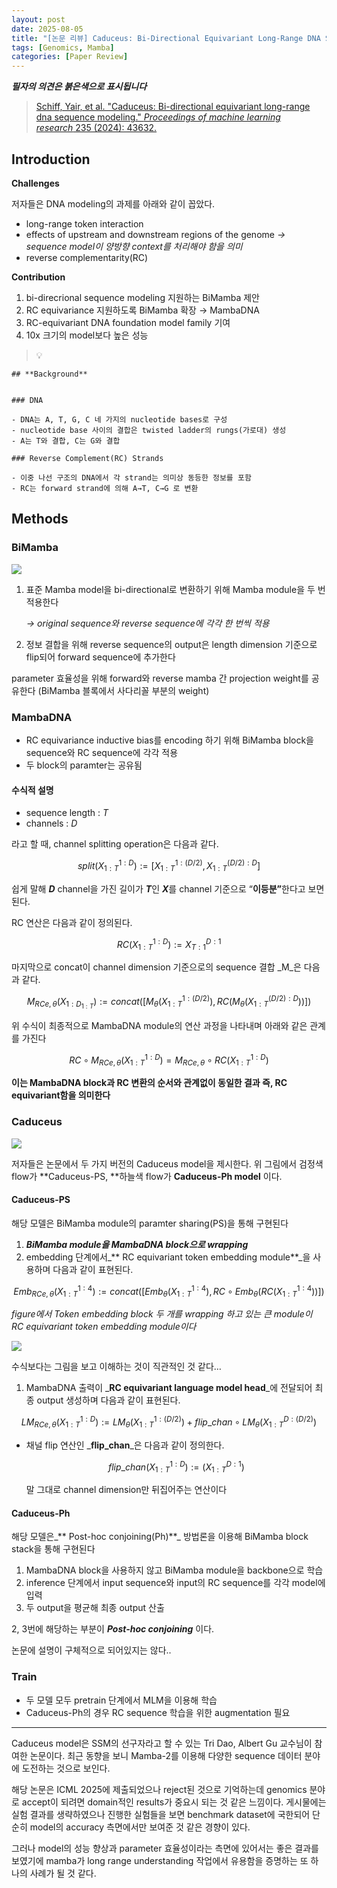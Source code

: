 ```yaml
---
layout: post
date: 2025-08-05
title: "[논문 리뷰] Caduceus: Bi-Directional Equivariant Long-Range DNA Sequence Modeling"
tags: [Genomics, Mamba]
categories: [Paper Review]
---
```


<span class="notion-red">_**필자의 의견은 붉은색으로 표시됩니다**_</span>


> [Schiff, Yair, et al. "Caduceus: Bi-directional equivariant long-range dna sequence modeling." ](https://pmc.ncbi.nlm.nih.gov/articles/PMC12189541/)[_Proceedings of machine learning research_](https://pmc.ncbi.nlm.nih.gov/articles/PMC12189541/)[ 235 (2024): 43632.](https://pmc.ncbi.nlm.nih.gov/articles/PMC12189541/)



## Introduction


**Challenges**


저자들은 DNA modeling의 과제를 아래와 같이 꼽았다.

- long-range token interaction
- effects of upstream and downstream regions of the genome 
_→ sequence model이 양방향 context를 처리해야 함을 의미_
- reverse complementarity(RC)

**Contribution**

1. bi-direcrional sequence modeling 지원하는 BiMamba 제안
1. RC equivariance 지원하도록 BiMamba 확장 → MambaDNA
1. RC-equivariant DNA foundation model family 기여
1. 10x 크기의 model보다 높은 성능

> 💡 


	## **Background**


	### DNA

	- DNA는 A, T, G, C 네 가지의 nucleotide bases로 구성
	- nucleotide base 사이의 결합은 twisted ladder의 rungs(가로대) 생성
	- A는 T와 결합, C는 G와 결합

	### Reverse Complement(RC) Strands

	- 이중 나선 구조의 DNA에서 각 strand는 의미상 동등한 정보를 포함
	- RC는 forward strand에 의해 A→T, C→G 로 변환


## Methods



### BiMamba


![](https://prod-files-secure.s3.us-west-2.amazonaws.com/542b861c-36a8-4051-84e5-8804b6728dba/2c247d59-7815-4980-99f0-8f0d21f445a7/image.png?X-Amz-Algorithm=AWS4-HMAC-SHA256&X-Amz-Content-Sha256=UNSIGNED-PAYLOAD&X-Amz-Credential=ASIAZI2LB466WF7EVQM6%2F20251012%2Fus-west-2%2Fs3%2Faws4_request&X-Amz-Date=20251012T003940Z&X-Amz-Expires=3600&X-Amz-Security-Token=IQoJb3JpZ2luX2VjEHYaCXVzLXdlc3QtMiJHMEUCIQCdMWwea7lg13aMJj2brUqAs%2BhgcB90UtsNFO%2Fo9cJYFgIgS6BX7ON8pkkup6WFLoeYTH3ApXq2ewVOEK9IoZJ%2BgyYq%2FwMIHxAAGgw2Mzc0MjMxODM4MDUiDHo3TquPpHC6QnFzfSrcAyXxjcIDKHjMfydKQQYf7squuL0BSawcvPlqxgH1LBgN8S5mJ1fM4s5zg8E45lPu9%2FOe%2B18knun5f5Pmp%2BCKEvLREOqDk3ghooLceHb8srulUtaCz6mYqLyrAjribtAMvBkSYd4wegXp3PiNTxDJUA2EuPO2S1Jetl0Hz7zepnVK0FlBLJ4HZvh8X8Ff1%2BRBLts2ZE7c39H5o8ihOFHh17VRDNnlnSrHrftm1wItrhBBo6H8%2B%2B3lonibXK7tnrmnc6CoNlt8tZUAIUKCp7qZkmuZpm5LMsWGOGcpPK923FKo310Rz0Hxf6qVeGpsxotbxpWAVn%2BmI9vRtTn32VwnHJz1Avf52id5QKay8oJCmzbMasoq%2BivSazl6TlcRRaw52IuCdS68KQU526jMiF%2FJpojWxYK%2F1Rbg11Mf0gXkk6Gwf0Ekn2b%2B4QUVvXfBVEVRMzT7KyIr1HU0G%2Bq28waUp2hb9%2BU9RQ1eKVyQ%2B9DkkRcH22dhGJcAM8kJQdflyizJGRxSA7ZlG9z5FM%2BWhCYJDJMZ%2BUf0GjBosNch66yKoXdvyYEH5YuYh0zkgUm%2FTx5Hh5smzWY3guhRXZ4q2C%2BAImp6zL%2FrzwejM9lFWGsyLgUrwZF7C%2FY6ibRdbF9fMNinq8cGOqUBYtLT7v1soCcuMrQ6BYqz7uYqu0kRjYfMnRp4gWNP9nMb1NbluFILLN1lqtU03Zf63hP4dgrEQ9gc%2BC%2BiLKSH8Cm47BdwuHQy3gaUPgdSwGuTJZ9PGIFv%2FqnkcIjzAJuWdA%2BAj%2BIpHsV8T5HHhWJffbBq3uWJKTh7SZ%2B7LKUF5yTWHKrfx9RjPvcvuW1wnWUJZhuq3fi0AiH9axGp5S0SEdhMWoat&X-Amz-Signature=57e64ceef3a99ada6283bdb6faed59b637dd7a9471633e30413d984463522ba1&X-Amz-SignedHeaders=host&x-amz-checksum-mode=ENABLED&x-id=GetObject)

1. 표준 Mamba model을 bi-directional로 변환하기 위해 Mamba module을 두 번 적용한다

	_→ original sequence와 reverse sequence에 각각 한 번씩 적용_

1. 정보 결합을 위해 reverse sequence의 output은 length dimension 기준으로 flip되어 forward sequence에 추가한다

parameter 효율성을 위해 forward와 reverse mamba 간 projection weight를 공유한다 (BiMamba 블록에서 사다리꼴 부분의 weight)



### MambaDNA

- RC equivariance inductive bias를 encoding 하기 위해 BiMamba block을 sequence와 RC sequence에 각각 적용
- 두 block의 paramter는 공유됨


#### 수식적 설명

- sequence length : _T_
- channels : _D_

라고 할 때,  channel splitting operation은 다음과 같다.


$$
split(X^{1:D}_{1:T}):=[X^{1:(D/2)}_{1:T},X^{(D/2):D}_{1:T}]
$$


<span class="notion-red">쉽게 말해 </span><span class="notion-red">_**D**_</span><span class="notion-red"> channel을 가진 길이가 </span><span class="notion-red">_**T**_</span><span class="notion-red">인 </span><span class="notion-red">_**X**_</span><span class="notion-red">를 channel 기준으로 “</span><span class="notion-red">**이등분”**</span><span class="notion-red">한다고 보면 된다.</span>


RC 연산은 다음과 같이 정의된다.


$$
RC(X^{1:D}_{1:T}):=X^{D:1}_{T:1}
$$


마지막으로 concat이 channel dimension 기준으로의 sequence 결합 _M_은 다음과 같다.


$$
M_{RCe,\theta}(X_{1:D_{1:T}}):=concat([M_{\theta}(X^{1:(D/2)}_{1:T}),RC(M_{\theta}(X^{(D/2):D}_{1:T}))])
$$


위 수식이 최종적으로 MambaDNA module의 연산 과정을 나타내며 아래와 같은 관계를 가진다


$$
RC\circ M_{RCe,\theta}(X^{1:D}_{1:T}) = M_{RCe,\theta} \circ RC(X^{1:D}_{1:T})
$$


**이는 MambaDNA block과 RC 변환의 순서와 관계없이 동일한 결과 즉, RC equivariant함을 의미한다**



### Caduceus


![](https://prod-files-secure.s3.us-west-2.amazonaws.com/542b861c-36a8-4051-84e5-8804b6728dba/f94a60d7-8145-473b-aef9-7c68d3ec604a/image.png?X-Amz-Algorithm=AWS4-HMAC-SHA256&X-Amz-Content-Sha256=UNSIGNED-PAYLOAD&X-Amz-Credential=ASIAZI2LB466WF7EVQM6%2F20251012%2Fus-west-2%2Fs3%2Faws4_request&X-Amz-Date=20251012T003940Z&X-Amz-Expires=3600&X-Amz-Security-Token=IQoJb3JpZ2luX2VjEHYaCXVzLXdlc3QtMiJHMEUCIQCdMWwea7lg13aMJj2brUqAs%2BhgcB90UtsNFO%2Fo9cJYFgIgS6BX7ON8pkkup6WFLoeYTH3ApXq2ewVOEK9IoZJ%2BgyYq%2FwMIHxAAGgw2Mzc0MjMxODM4MDUiDHo3TquPpHC6QnFzfSrcAyXxjcIDKHjMfydKQQYf7squuL0BSawcvPlqxgH1LBgN8S5mJ1fM4s5zg8E45lPu9%2FOe%2B18knun5f5Pmp%2BCKEvLREOqDk3ghooLceHb8srulUtaCz6mYqLyrAjribtAMvBkSYd4wegXp3PiNTxDJUA2EuPO2S1Jetl0Hz7zepnVK0FlBLJ4HZvh8X8Ff1%2BRBLts2ZE7c39H5o8ihOFHh17VRDNnlnSrHrftm1wItrhBBo6H8%2B%2B3lonibXK7tnrmnc6CoNlt8tZUAIUKCp7qZkmuZpm5LMsWGOGcpPK923FKo310Rz0Hxf6qVeGpsxotbxpWAVn%2BmI9vRtTn32VwnHJz1Avf52id5QKay8oJCmzbMasoq%2BivSazl6TlcRRaw52IuCdS68KQU526jMiF%2FJpojWxYK%2F1Rbg11Mf0gXkk6Gwf0Ekn2b%2B4QUVvXfBVEVRMzT7KyIr1HU0G%2Bq28waUp2hb9%2BU9RQ1eKVyQ%2B9DkkRcH22dhGJcAM8kJQdflyizJGRxSA7ZlG9z5FM%2BWhCYJDJMZ%2BUf0GjBosNch66yKoXdvyYEH5YuYh0zkgUm%2FTx5Hh5smzWY3guhRXZ4q2C%2BAImp6zL%2FrzwejM9lFWGsyLgUrwZF7C%2FY6ibRdbF9fMNinq8cGOqUBYtLT7v1soCcuMrQ6BYqz7uYqu0kRjYfMnRp4gWNP9nMb1NbluFILLN1lqtU03Zf63hP4dgrEQ9gc%2BC%2BiLKSH8Cm47BdwuHQy3gaUPgdSwGuTJZ9PGIFv%2FqnkcIjzAJuWdA%2BAj%2BIpHsV8T5HHhWJffbBq3uWJKTh7SZ%2B7LKUF5yTWHKrfx9RjPvcvuW1wnWUJZhuq3fi0AiH9axGp5S0SEdhMWoat&X-Amz-Signature=3bb7e6348a14cb78959f8d17cd57b3514cad7d9990d67db5001c0d125e4168ab&X-Amz-SignedHeaders=host&x-amz-checksum-mode=ENABLED&x-id=GetObject)


저자들은 논문에서 두 가지 버전의 Caduceus model을 제시한다. 위 그림에서 검정색 flow가 **Caduceus-PS, **하늘색 flow가 **Caduceus-Ph model** 이다.



#### Caduceus-PS


해당 모델은 BiMamba module의 paramter sharing(PS)을 통해 구현된다

1. _**BiMamba module을 MambaDNA block으로 wrapping**_
1. embedding 단계에서_** RC equivariant token embedding module**_을 사용하며 다음과 같이 표현된다.

$$
Emb_{RCe,\theta}(X^{1:4}_{1:T}):=concat([Emb_{\theta}(X^{1:4}_{1:T}),RC \circ Emb_{\theta}(RC(X^{1:4}_{1:T}))])
$$


_figure에서 Token embedding block 두 개를 wrapping 하고 있는 큰 module이 RC equivariant token embedding module이다_


![](https://prod-files-secure.s3.us-west-2.amazonaws.com/542b861c-36a8-4051-84e5-8804b6728dba/b175e4da-71eb-4e91-8c23-a06dabe673c9/image.png?X-Amz-Algorithm=AWS4-HMAC-SHA256&X-Amz-Content-Sha256=UNSIGNED-PAYLOAD&X-Amz-Credential=ASIAZI2LB466WF7EVQM6%2F20251012%2Fus-west-2%2Fs3%2Faws4_request&X-Amz-Date=20251012T003940Z&X-Amz-Expires=3600&X-Amz-Security-Token=IQoJb3JpZ2luX2VjEHYaCXVzLXdlc3QtMiJHMEUCIQCdMWwea7lg13aMJj2brUqAs%2BhgcB90UtsNFO%2Fo9cJYFgIgS6BX7ON8pkkup6WFLoeYTH3ApXq2ewVOEK9IoZJ%2BgyYq%2FwMIHxAAGgw2Mzc0MjMxODM4MDUiDHo3TquPpHC6QnFzfSrcAyXxjcIDKHjMfydKQQYf7squuL0BSawcvPlqxgH1LBgN8S5mJ1fM4s5zg8E45lPu9%2FOe%2B18knun5f5Pmp%2BCKEvLREOqDk3ghooLceHb8srulUtaCz6mYqLyrAjribtAMvBkSYd4wegXp3PiNTxDJUA2EuPO2S1Jetl0Hz7zepnVK0FlBLJ4HZvh8X8Ff1%2BRBLts2ZE7c39H5o8ihOFHh17VRDNnlnSrHrftm1wItrhBBo6H8%2B%2B3lonibXK7tnrmnc6CoNlt8tZUAIUKCp7qZkmuZpm5LMsWGOGcpPK923FKo310Rz0Hxf6qVeGpsxotbxpWAVn%2BmI9vRtTn32VwnHJz1Avf52id5QKay8oJCmzbMasoq%2BivSazl6TlcRRaw52IuCdS68KQU526jMiF%2FJpojWxYK%2F1Rbg11Mf0gXkk6Gwf0Ekn2b%2B4QUVvXfBVEVRMzT7KyIr1HU0G%2Bq28waUp2hb9%2BU9RQ1eKVyQ%2B9DkkRcH22dhGJcAM8kJQdflyizJGRxSA7ZlG9z5FM%2BWhCYJDJMZ%2BUf0GjBosNch66yKoXdvyYEH5YuYh0zkgUm%2FTx5Hh5smzWY3guhRXZ4q2C%2BAImp6zL%2FrzwejM9lFWGsyLgUrwZF7C%2FY6ibRdbF9fMNinq8cGOqUBYtLT7v1soCcuMrQ6BYqz7uYqu0kRjYfMnRp4gWNP9nMb1NbluFILLN1lqtU03Zf63hP4dgrEQ9gc%2BC%2BiLKSH8Cm47BdwuHQy3gaUPgdSwGuTJZ9PGIFv%2FqnkcIjzAJuWdA%2BAj%2BIpHsV8T5HHhWJffbBq3uWJKTh7SZ%2B7LKUF5yTWHKrfx9RjPvcvuW1wnWUJZhuq3fi0AiH9axGp5S0SEdhMWoat&X-Amz-Signature=5e4f42db5c9e45c9f8342e80433953b2fc595b411390b50540a693d8eed8e03b&X-Amz-SignedHeaders=host&x-amz-checksum-mode=ENABLED&x-id=GetObject)


<span class="notion-red">수식보다는 그림을 보고 이해하는 것이 직관적인 것 같다…</span>

1. MambaDNA 출력이 _**RC equivariant language model head**_에 전달되어 최종 output 생성하며 다음과 같이 표현된다.

$$
LM_{RCe,\theta}(X^{1:D}_{1:T}):= LM_{\theta}(X^{1:(D/2)}_{1:T})+flip\_chan\circ LM_{\theta}(X^{D:(D/2)}_{1:T})
$$

- 채널 flip 연산인 _**flip\_chan**_은 다음과 같이 정의한다.

	$$
	flip\_chan(X^{1:D}_{1:T}):=(X^{D:1}_{1:T})
	$$


	말 그대로 channel dimension만 뒤집어주는 연산이다



#### Caduceus-Ph


해당 모델은_** Post-hoc conjoining(Ph)**_ 방법론을 이용해 BiMamba block stack을 통해 구현된다

1. MambaDNA block을 사용하지 않고 BiMamba module을 backbone으로 학습
1. inference 단계에서 input sequence와 input의 RC sequence를 각각 model에 입력
1. 두 output을 평균해 최종 output 산출

2, 3번에 해당하는 부분이 _**Post-hoc conjoining**_ 이다.


<span class="notion-red">논문에 설명이 구체적으로 되어있지는 않다..</span>



### Train

- 두 모델 모두 pretrain 단계에서 MLM을 이용해 학습
- Caduceus-Ph의 경우 RC sequence 학습을 위한 augmentation 필요

---


<span class="notion-red">Caduceus model은 SSM의 선구자라고 할 수 있는 Tri Dao, Albert Gu 교수님이 참여한 논문이다. 최근 동향을 보니 Mamba-2를 이용해 다양한 sequence 데이터 분야에 도전하는 것으로 보인다.</span>


<span class="notion-red">해당 논문은 ICML 2025에 제출되었으나 reject된 것으로 기억하는데 genomics 분야로 accept이 되려면 domain적인 results가 중요시 되는 것 같은 느낌이다. 게시물에는 실험 결과를 생략하였으나 진행한 실험들을 보면 benchmark dataset에 국한되어 단순히 model의 accuracy 측면에서만 보여준 것 같은 경향이 있다.</span>


<span class="notion-red">그러나 model의 성능 향상과 parameter 효율성이라는 측면에 있어서는 좋은 결과를 보였기에 mamba가 long range understanding 작업에서 유용함을 증명하는 또 하나의 사례가 될 것 같다.</span>

